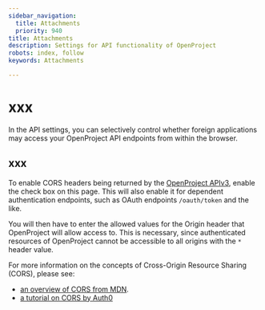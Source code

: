 ```yaml
---
sidebar_navigation:
  title: Attachments
  priority: 940
title: Attachments
description: Settings for API functionality of OpenProject
robots: index, follow
keywords: Attachments

---
```


# xxx

In the API settings, you can selectively control whether foreign applications may access your OpenProject
API endpoints from within the browser.

## xxx

To enable CORS headers being returned by the [OpenProject APIv3](../../../api/),
enable the check box on this page. This will also enable it for dependent authentication endpoints, such as OAuth endpoints `/oauth/token` and the like.

You will then have to enter the allowed values for the Origin header that OpenProject will allow access to.
This is necessary, since authenticated resources of OpenProject cannot be accessible to all origins with the `*` header value.

For more information on the concepts of Cross-Origin Resource Sharing (CORS), please see:

- [an overview of CORS from MDN](https://developer.mozilla.org/en-US/docs/Web/HTTP/CORS).
- [a tutorial on CORS by Auth0](https://auth0.com/blog/cors-tutorial-a-guide-to-cross-origin-resource-sharing/)